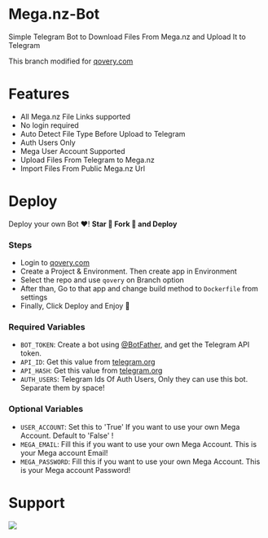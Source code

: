# Mega.nz-Bot
Simple Telegram Bot to Download Files From Mega.nz and Upload It to Telegram

This branch modified for [qovery.com](https://qovery.com)

# Features
- All Mega.nz File Links supported
- No login required
- Auto Detect File Type Before Upload to Telegram
- Auth Users Only
- Mega User Account Supported
- Upload Files From Telegram to Mega.nz
- Import Files From Public Mega.nz Url

# Deploy
Deploy your own Bot ♥️! **Star 🌟 Fork 🍴 and Deploy**

### Steps
* Login to [qovery.com](https://qovery.com)
* Create a Project & Environment. Then create app in Environment
* Select the repo and use `qovery` on Branch option
* After than, Go to that app and change build method to `Dockerfile` from settings
* Finally, Click Deploy and Enjoy 🌟 

### Required Variables
* `BOT_TOKEN`: Create a bot using [@BotFather](https://telegram.dog/BotFather), and get the Telegram API token.
* `API_ID`: Get this value from [telegram.org](https://my.telegram.org/apps)
* `API_HASH`: Get this value from [telegram.org](https://my.telegram.org/apps)
* `AUTH_USERS`: Telegram Ids Of Auth Users, Only they can use this bot. Separate them by space!

### Optional Variables
* `USER_ACCOUNT`: Set this to 'True' If you want to use your own Mega Account. Default to 'False' !
* `MEGA_EMAIL`: Fill this if you want to use your own Mega Account. This is your Mega account Email!
* `MEGA_PASSWORD`: Fill this if you want to use your own Mega Account. This is your Mega account Password!

# Support
<a href="https://t.me/Nexa_bots"><img src="https://img.shields.io/badge/Support_Group-0a0a0a?style=for-the-badge&logo=telegram&logoColor=white"></a>
